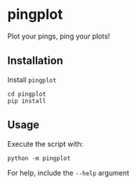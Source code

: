 # pingplot

Plot your pings, ping your plots!

## Installation

Install `pingplot`

```
cd pingplot
pip install 
```


## Usage

Execute the script with:

```
python -m pingplot
```

For help, include the `--help` argument